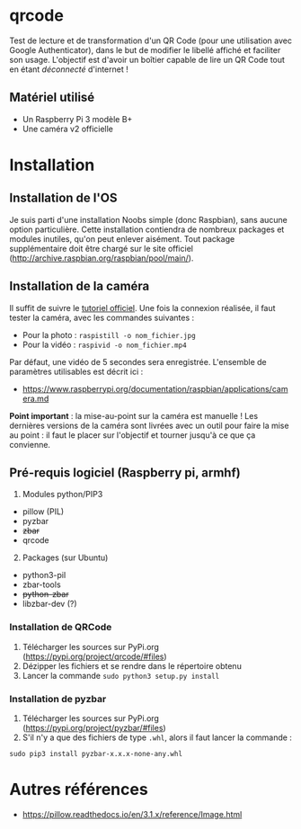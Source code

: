 # qrcode
Test de lecture et de transformation d'un QR Code (pour une utilisation avec Google Authenticator), dans le but de modifier le libellé affiché et faciliter son usage.
L'objectif est d'avoir un boîtier capable de lire un QR Code tout en étant *déconnecté* d'internet ! 
## Matériel utilisé
* Un Raspberry Pi 3 modèle B+
* Une caméra v2 officielle

# Installation
## Installation de l'OS
Je suis parti d'une installation Noobs simple (donc Raspbian), sans aucune option particulière. Cette installation contiendra de nombreux packages et modules inutiles, qu'on peut enlever aisément. Tout package supplémentaire doit être chargé sur le site officiel (http://archive.raspbian.org/raspbian/pool/main/).
## Installation de la caméra
Il suffit de suivre le [tutoriel officiel](https://projects.raspberrypi.org/en/projects/getting-started-with-picamera).
Une fois la connexion réalisée, il faut tester la caméra, avec les commandes suivantes :
* Pour la photo : `raspistill -o nom_fichier.jpg`
* Pour la vidéo : `raspivid -o nom_fichier.mp4`

Par défaut, une vidéo de 5 secondes sera enregistrée. L'ensemble de paramètres utilisables est décrit ici :
* https://www.raspberrypi.org/documentation/raspbian/applications/camera.md

__Point important__ : la mise-au-point sur la caméra est manuelle ! Les dernières versions de la caméra sont livrées avec un outil pour faire la mise au point : il faut le placer sur l'objectif et tourner jusqu'à ce que ça convienne. 
## Pré-requis logiciel (Raspberry pi, armhf)
1. Modules python/PIP3
* pillow (PIL)
* pyzbar
* ~~zbar~~
* qrcode
2. Packages (sur Ubuntu)
* python3-pil
* zbar-tools 
* ~~python-zbar~~
* libzbar-dev (?)
### Installation de QRCode
1. Télécharger les sources sur PyPi.org (https://pypi.org/project/qrcode/#files)
1. Dézipper les fichiers et se rendre dans le répertoire obtenu
1. Lancer la commande `sudo python3 setup.py install` 
### Installation de pyzbar
1. Télécharger les sources sur PyPi.org (https://pypi.org/project/pyzbar/#files)
1. S'il n'y a que des fichiers de type `.whl`, alors il faut lancer la commande :

  `sudo pip3 install pyzbar-x.x.x-none-any.whl`
  
# Autres références
* https://pillow.readthedocs.io/en/3.1.x/reference/Image.html
